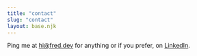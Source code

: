 ```yaml
---
title: "contact"
slug: "contact"
layout: base.njk
---
```


Ping me at [hi@fred.dev](mailto:hi@fred.dev) for anything or if you prefer, on [LinkedIn](https://www.linkedin.com/in/fredericharper).
